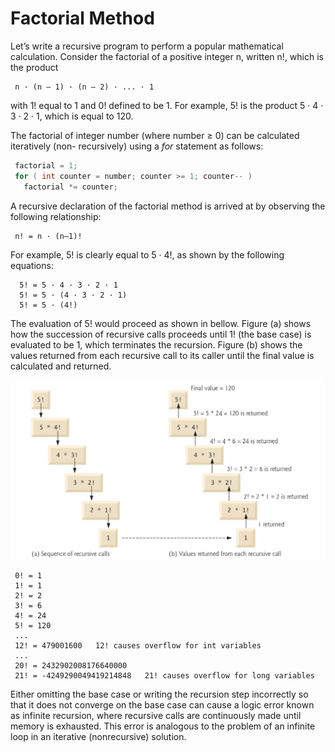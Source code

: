 # Factorial Method

Let’s write a recursive program to perform a popular mathematical calculation. Consider the factorial of a positive 
 integer n, written n!, which is the product
 ``` text
  n · (n – 1) · (n – 2) · ... · 1
 ```
 with 1! equal to 1 and 0! defined to be 1. For example, 5! is the product 5 · 4 · 3 · 2 · 1, which is equal to 120.
 
The factorial of integer number (where number ≥ 0) can be calculated iteratively (non- recursively) using a *for* 
 statement as follows:
 ``` java
  factorial = 1;
  for ( int counter = number; counter >= 1; counter-- )
    factorial *= counter;
 ```

A recursive declaration of the factorial method is arrived at by observing the following relationship:
 ``` text
  n! = n · (n–1)!
 ```
 
For example, 5! is clearly equal to 5 · 4!, as shown by the following equations:
 ``` text
   5! = 5 · 4 · 3 · 2 · 1 
   5! = 5 · (4 · 3 · 2 · 1) 
   5! = 5 · (4!)
 ```

The evaluation of 5! would proceed as shown in bellow. Figure (a) shows how the succession of recursive calls 
 proceeds until 1! (the base case) is evaluated to be 1, which terminates the recursion. Figure (b) shows the values 
 returned from each recursive call to its caller until the final value is calculated and returned.
 
![factorial method](https://github.com/AlbertHambardzumyan/recursion/blob/master/doc/factorial-method.png "Recursive evaluation of 5!")

 ``` text
  0! = 1
  1! = 1
  2! = 2
  3! = 6
  4! = 24
  5! = 120
  ...
  12! = 479001600   12! causes overflow for int variables
  ...
  20! = 2432902008176640000
  21! = -4249290049419214848   21! causes overflow for long variables
 ```

Either omitting the base case or writing the recursion step incorrectly so that it does not converge on the base case
 can cause a logic error known as infinite recursion, where recursive calls are continuously made until memory is 
 exhausted. This error is analogous to the problem of an infinite loop in an iterative (nonrecursive) solution.